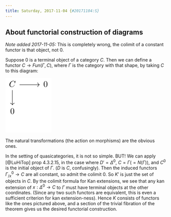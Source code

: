 ```yaml
---
title: Saturday, 2017-11-04 {#20171104:S}
---
```

About functorial construction of diagrams
-----------------------------------------

*Note added 2017-11-05:* This is completely wrong, the colimit of a
constant functor is that object, not $0$.

Suppose $0$ is a terminal object of a category $C$. Then we can define a
functor $C \to Fun(\Gamma, C)$, where $\Gamma$ is the category with that
shape, by taking $C$ to this diagram:

![](/images/8da2e6cdbfacef1337250c67dbb70c8bc74b5053.svg)

The natural transformations (the action on morphisms) are the obvious
ones.

In the setting of quasicategories, it is not so simple. BUT! We can
apply [@LuHiTop] prop 4.3.2.15, in the case where $D' = \Delta^0$,
$C = \Gamma (=N(\Gamma))$, and $C^0$ is the initial object of $\Gamma$.
($D$ is $C$, confusingly). Then the induced functors
$\Gamma^0_{/x} \to C$ are all constant, so admit the colimit $0$. So
$K'$ is just the set of objects in $C$. By the colimit formula for Kan
extensions, we see that any kan extension of $x: \Delta^0 \to C$ to
$\Gamma$ must have terminal objects at the other coordinates. (Since any
two such functors are equivalent, this is even a sufficient criterion
for kan extension-ness). Hence $K$ consists of functors like the ones
pictured above, and a section of the trivial fibration of the theorem
gives us the desired functorial construction.
